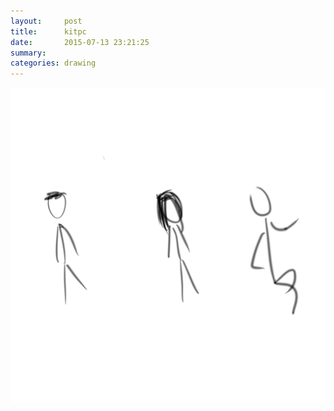 ```yaml
---
layout:     post
title:      kitpc
date:       2015-07-13 23:21:25
summary:    
categories: drawing
---
```

![kitpc](/images/_diary/kitpc.png "Gosh I love this place.")